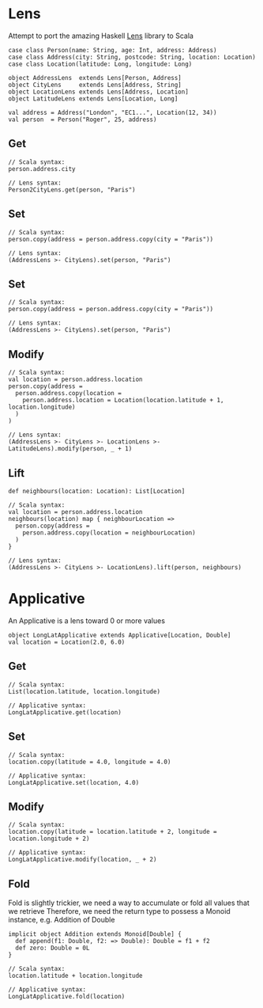 Lens
====

Attempt to port the amazing Haskell [Lens](https://github.com/ekmett/lens) library to Scala


    case class Person(name: String, age: Int, address: Address)
    case class Address(city: String, postcode: String, location: Location)
    case class Location(latitude: Long, longitude: Long)

    object AddressLens  extends Lens[Person, Address]
    object CityLens     extends Lens[Address, String]
    object LocationLens extends Lens[Address, Location]
    object LatitudeLens extends Lens[Location, Long]

    val address = Address("London", "EC1...", Location(12, 34))
    val person  = Person("Roger", 25, address)

Get
---

    // Scala syntax:
    person.address.city

    // Lens syntax:
    Person2CityLens.get(person, "Paris")


Set
---

    // Scala syntax:
    person.copy(address = person.address.copy(city = "Paris"))

    // Lens syntax:
    (AddressLens >- CityLens).set(person, "Paris")

Set
---

    // Scala syntax:
    person.copy(address = person.address.copy(city = "Paris"))

    // Lens syntax:
    (AddressLens >- CityLens).set(person, "Paris")

Modify
------

    // Scala syntax:
    val location = person.address.location
    person.copy(address =
      person.address.copy(location =
        person.address.location = Location(location.latitude + 1, location.longitude)
      )
    )

    // Lens syntax:
    (AddressLens >- CityLens >- LocationLens >- LatitudeLens).modify(person, _ + 1)

Lift
----

    def neighbours(location: Location): List[Location]

    // Scala syntax:
    val location = person.address.location
    neighbours(location) map { neighbourLocation =>
      person.copy(address =
        person.address.copy(location = neighbourLocation)
      )
    }

    // Lens syntax:
    (AddressLens >- CityLens >- LocationLens).lift(person, neighbours)

Applicative
===========

An Applicative is a lens toward 0 or more values

    object LongLatApplicative extends Applicative[Location, Double]
    val location = Location(2.0, 6.0)

Get
---

    // Scala syntax:
    List(location.latitude, location.longitude)

    // Applicative syntax:
    LongLatApplicative.get(location)

Set
---

    // Scala syntax:
    location.copy(latitude = 4.0, longitude = 4.0)

    // Applicative syntax:
    LongLatApplicative.set(location, 4.0)


Modify
------

    // Scala syntax:
    location.copy(latitude = location.latitude + 2, longitude = location.longitude + 2)

    // Applicative syntax:
    LongLatApplicative.modify(location, _ + 2)


Fold
----

Fold is slightly trickier, we need a way to accumulate or fold all values that we retrieve
Therefore, we need the return type to possess a Monoid instance, e.g. Addition of Double

    implicit object Addition extends Monoid[Double] {
      def append(f1: Double, f2: => Double): Double = f1 + f2
      def zero: Double = 0L
    }

    // Scala syntax:
    location.latitude + location.longitude

    // Applicative syntax:
    LongLatApplicative.fold(location)